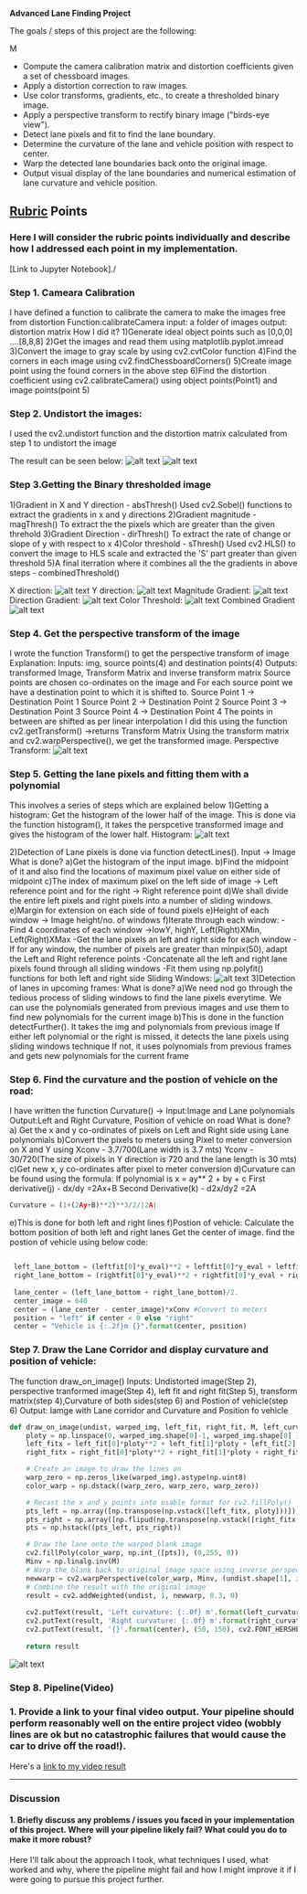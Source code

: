 
**Advanced Lane Finding Project**

The goals / steps of this project are the following:

M
* Compute the camera calibration matrix and distortion coefficients given a set of chessboard images.
* Apply a distortion correction to raw images.
* Use color transforms, gradients, etc., to create a thresholded binary image.
* Apply a perspective transform to rectify binary image ("birds-eye view").
* Detect lane pixels and fit to find the lane boundary.
* Determine the curvature of the lane and vehicle position with respect to center.
* Warp the detected lane boundaries back onto the original image.
* Output visual display of the lane boundaries and numerical estimation of lane curvature and vehicle position.

[//]: # (Image References)

[image1]: ./output_images/ChessBoardDistortion.jpg "Undistorted"
[image2]: ./output_images/SampleRoad.jpg "Undistorted"
[image3]: ./output_images/GradientX.jpg "Gradient X"
[image4]: ./output_images/GradientY.jpg "Gradient Y"
[image5]: ./output_images/MagnitudeGrad.jpg "Gradient Mag"
[image6]: ./output_images/DirectionGrad.jpg "Gradient Dir"
[image7]: ./output_images/ColorGrad.jpg "Gradient Color"
[image8]: ./output_images/CombinedGrad.jpg "Gradient Combined"
[image9]: ./output_images/PerspectiveTransform.jpg "Perspective transform"
[image10]:./output_images/Histogram.jpg "Histogram"
[image11]:./output_images/SlidingWindows.jpg "Histogram"
[image12]:./output_images/PlottedLane.jpg "Lane Plot"



## [Rubric](https://review.udacity.com/#!/rubrics/571/view) Points

### Here I will consider the rubric points individually and describe how I addressed each point in my implementation.  
  
[Link to Jupyter Notebook]./

### Step 1. Cameara Calibration

I have defined a function to calibrate the camera to make the images free from distortion
    Function:calibrateCamera
        input: a folder of images
        output: distortion matrix
How I did it?
    1)Generate ideal object points such as [0,0,0] ....[8,8,8]
    2)Get the images and read them using matplotlib.pyplot.imread
    3)Convert the image to gray scale by using cv2.cvtColor function
    4)Find the corners in each image using cv2.findChessboardCorners()
    5)Create image point using the found corners in the above step
    6)Find the distortion coefficient using cv2.calibrateCamera() using object points(Point1) and image        points(point 5)



### Step 2. Undistort the images:

I used the cv2.undistort function and the distortion matrix calculated from step 1 to undistort the image


The result can be seen below:
![alt text][image1] 
![alt text][image2]


### Step 3.Getting the Binary thresholded image
 1)Gradient in X and Y direction - absThresh()
     Used cv2.Sobel() functions to extract the gradients in x and y directions
 2)Gradient magnitude - magThresh()
    To extract the the pixels which are greater than the given threhold
 3)Gradient Direction - dirThresh()
    To extract the rate of change or slope of y with respect to x 
 4)Color threshold - sThresh()
     Used cv2.HLS() to convert the image to HLS scale and extracted the 'S' part greater than given threshold
 5)A final iterration where it combines all the the gradients in above steps - combinedThreshold()   
 
X direction:
![alt text][image3]
Y direction:
![alt text][image4]
Magnitude Gradient:
![alt text][image5]
Direction Gradient:
![alt text][image6]
Color Threshold:
![alt text][image7]
Combined Gradient
![alt text][image8]


### Step 4. Get the perspective transform of the image

I wrote the function Transform() to get the perspective transform of image
Explanation: 
    Inputs: img, source points(4) and destination points(4) 
    Outputs: transformed Image, Transform Matrix and inverse transform matrix
    Source points are chosen co-ordinates on the image and 
    For each source point we have a destination point to which it is shifted to.
    Source Point 1 -> Destination Point 1
    Source Point 2 -> Destination Point 2
    Source Point 3 -> Destination Point 3
    Source Point 4 -> Destination Point 4
    The points in between are shifted as per linear interpolation
    I did this using the function cv2.getTransform() ->returns Transform Matrix
    Using the transform matrix and cv2.warpPerspective(), we get the transformed image.
Perspective Transform:
![alt text][image9]

### Step 5. Getting the lane pixels and fitting them with a polynomial
This involves a series of steps which are explained below
1)Getting a histogram:
    Get the histogram of the lower half of the image.
    This is done via the function histogram(), it takes the perspcetive transformed image and 
    gives the histogram of the lower half.
Histogram:
![alt text][image10]

2)Detection of Lane pixels is done via function detectLines(). Input -> Image
  What is done?
      a)Get the histogram of the input image.
      b)Find the midpoint of it and also find the locations of maximum pixel value on either side of midpoint
      c)The index of maximum pixel on the left side of image -> Left reference point
        and for the right -> Right reference point
      d)We shall divide the entire left pixels and right pixels into a number of sliding windows.
      e)Margin for extension on each side of found pixels
      e)Height of each window -> Image height/no. of windows
      f)Iterate through each window:
          -Find 4 coordinates of each window ->lowY, highY, Left(Right)XMin, Left(Right)XMax
          -Get the lane pixels an left and right side for each window
          -If for any window, the number of pixels are greater than minpix(50), adapt the 
           Left and Right reference points
          -Concatenate all the left and right lane pixels found through all sliding windows
          -Fit them using np.polyfit() functions for both left and right side
 Sliding Windows:
 ![alt text][image11]
3)Detection of lanes in upcoming frames:
    What is done?
     a)We need nod go through the tedious process of sliding windows to find the lane pixels everytime.
       We can use the polynomials generated from previous images and use them to find new polynomials for the
       current image
     b)This is done in the function detectFurther(). It takes the img and polynomials from previous image
       If either left polynomial or the right is missed, it detects the lane pixels using sliding windows technique
       If not, it uses polynomials from previous frames and gets new polynomials for the current frame

       

### Step 6. Find the curvature and the postion of vehicle on the road:
I have written the function Curvature() -> 
 Input:Image and Lane polynomials
 Output:Left and Right Curvature, Position of vehicle on road
 What is done?
 a) Get the x and y co-ordinates of pixels on Left and Right side using Lane polynomials
 b)Convert the pixels to meters using Pixel to meter conversion on X and Y using 
   Xconv - 3.7/700(Lane width is 3.7 mts)
   Yconv - 30/720(The size of pixels in Y direction is 720 and the lane length is 30 mts)
 c)Get new x, y co-ordinates after pixel to meter conversion
 d)Curvature can be found using the formula:
   If polynomial is x = ay** 2 + by + c
   First derivative(j) - dx/dy =2Ax+B
   Second Derivative(k) - d2x/dy2 =2A
   ```python
   Curvature = (1+(2Ay+B)**2)**3/2/|2A|
   ```
 e)This is done for both left and right lines
 f)Postion of vehicle:
   Calculate the bottom position of both left and right lanes
   Get the center of image. 
   find the postion of vehicle using below code:
   ``` python

    left_lane_bottom = (leftfit[0]*y_eval)**2 + leftfit[0]*y_eval + leftfit[2]
    right_lane_bottom = (rightfit[0]*y_eval)**2 + rightfit[0]*y_eval + rightfit[2]
                       
    lane_center = (left_lane_bottom + right_lane_bottom)/2.
    center_image = 640
    center = (lane_center - center_image)*xConv #Convert to meters
    position = "left" if center < 0 else "right"
    center = "Vehicle is {:.2f}m {}".format(center, position)
   ```
### Step 7. Draw the Lane Corridor and display curvature and position of vehicle:

The function draw_on_image()
Inputs: Undistorted image(Step 2), perspective tranformed image(Step 4), left fit and right fit(Step 5), 
        transform matrix(step 4),Curvature of both sides(step 6) and Postion of vehicle(step 6)
Output: Iamge with Lane corridor and Curvature and Position fo vehicle

``` python
def draw_on_image(undist, warped_img, left_fit, right_fit, M, left_curvature, right_curvature, center,show_values = False):
    ploty = np.linspace(0, warped_img.shape[0]-1, warped_img.shape[0] )
    left_fitx = left_fit[0]*ploty**2 + left_fit[1]*ploty + left_fit[2]
    right_fitx = right_fit[0]*ploty**2 + right_fit[1]*ploty + right_fit[2]

    # Create an image to draw the lines on
    warp_zero = np.zeros_like(warped_img).astype(np.uint8)
    color_warp = np.dstack((warp_zero, warp_zero, warp_zero))

    # Recast the x and y points into usable format for cv2.fillPoly()
    pts_left = np.array([np.transpose(np.vstack([left_fitx, ploty]))])
    pts_right = np.array([np.flipud(np.transpose(np.vstack([right_fitx, ploty])))])
    pts = np.hstack((pts_left, pts_right))

    # Draw the lane onto the warped blank image
    cv2.fillPoly(color_warp, np.int_([pts]), (0,255, 0))
    Minv = np.linalg.inv(M)
    # Warp the blank back to original image space using inverse perspective matrix (Minv)
    newwarp = cv2.warpPerspective(color_warp, Minv, (undist.shape[1], img.shape[0])) 
    # Combine the result with the original image
    result = cv2.addWeighted(undist, 1, newwarp, 0.3, 0)
    
    cv2.putText(result, 'Left curvature: {:.0f} m'.format(left_curvature), (50, 50), cv2.FONT_HERSHEY_DUPLEX, 1, (255, 255, 255), 2)
    cv2.putText(result, 'Right curvature: {:.0f} m'.format(right_curvature), (50, 100), cv2.FONT_HERSHEY_DUPLEX, 1, (255, 255, 255), 2)
    cv2.putText(result, '{}'.format(center), (50, 150), cv2.FONT_HERSHEY_DUPLEX, 1, (255, 255, 255), 2)
        
    return result
```
![alt text][image12]

### Step 8. Pipeline(Video)

### 1. Provide a link to your final video output.  Your pipeline should perform reasonably well on the entire project video (wobbly lines are ok but no catastrophic failures that would cause the car to drive off the road!).

Here's a [link to my video result](./test_videos_output/project_video.mp4)

---

### Discussion

#### 1. Briefly discuss any problems / issues you faced in your implementation of this project.  Where will your pipeline likely fail?  What could you do to make it more robust?

Here I'll talk about the approach I took, what techniques I used, what worked and why, where the pipeline might fail and how I might improve it if I were going to pursue this project further.  
